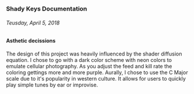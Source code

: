 ### Shady Keys Documentation
###### Teusday, April 5, 2018

#### Asthetic decissions

The design of this project was heavily influenced by the shader diffusion equation. I chose to go with a dark color scheme with neon colors to emulate cellular photography. As you adjust the feed and kill rate the coloring gettings more and more purple. Aurally, I chose to use the C Major scale due to it's popularity in western culture. It allows for users to quickly play simple tunes by ear or improvise.
